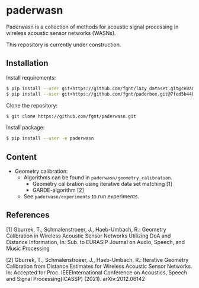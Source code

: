 # paderwasn
Paderwasn is a collection of methods for acoustic signal processing in wireless acoustic sensor networks (WASNs).

This repository is currently under construction.

## Installation
Install requirements:
```bash
$ pip install --user git+https://github.com/fgnt/lazy_dataset.git@ce8a833221580242e69d43e62361adca02478f79
$ pip install --user git+https://github.com/fgnt/paderbox.git@7fed5b44be2effcedb7a26778ada6c5668b1d6bd
```

Clone the repository:
```bash
$ git clone https://github.com/fgnt/paderwasn.git
```

Install package:
```bash
$ pip install --user -e paderwasn
```

## Content
* Geometry calibration:
    + Algorithms can be found in `paderwasn/geometry_calibration`.
        + Geometry calibration using iterative data set matching [1]
        + GARDE-algorithm [2]
    + See `paderwasn/experiments` to run experiments.
    
## References
[1] Gburrek, T., Schmalenstroeer, J., Haeb-Umbach, R.: Geometry Calibration in
Wireless Acoustic Sensor Networks Utilizing DoA and Distance Information, In:
Sub. to EURASIP Journal on Audio, Speech, and Music Processing 

[2] Gburrek, T., Schmalenstroeer, J., Haeb-Umbach, R.: Iterative Geometry
Calibration from Distance Estimates for Wireless Acoustic Sensor Networks. In:
Accepted for Proc. IEEEInternational Conference on Acoustics, Speech and Signal
Processing(ICASSP) (2021). arXiv:2012.06142